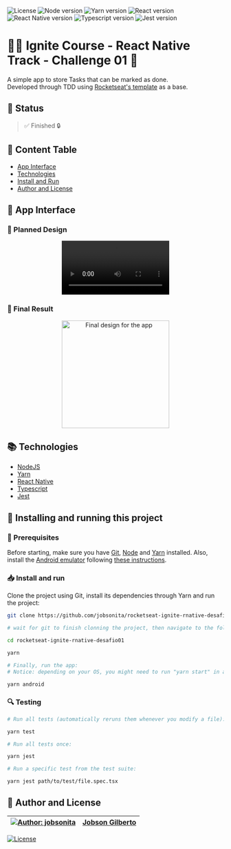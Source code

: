 ![License](https://img.shields.io/github/license/jobsonita/rocketseat-ignite-rnative-desafio01?color=blue)
![Node version](https://img.shields.io/badge/node-v14.18.0-brightgreen)
![Yarn version](https://img.shields.io/badge/yarn-v1.22.15-brightgreen)
![React version](https://img.shields.io/badge/react-17.0.1-blue)
![React Native version](https://img.shields.io/badge/react--native-0.64.2-blue)
![Typescript version](https://img.shields.io/badge/typescript-^4.3.5-lightgrey)
![Jest version](https://img.shields.io/badge/jest-^26.6.3-lightgrey)

# :rocket::seat: Ignite Course - React Native Track - Challenge 01 :iphone:

A simple app to store Tasks that can be marked as done.  
Developed through TDD using [Rocketseat's template](https://github.com/rocketseat-education/ignite-template-react-native-todos) as a base.

## :hammer: Status

> :white_check_mark: Finished :lock:

## :bookmark: Content Table
<!--ts-->
  * [App Interface](#newspaper-app-interface)
  * [Technologies](#books-technologies)
  * [Install and Run](#calling-installing-and-running-this-project)
  * [Author and License](#memo-author-and-license)
<!--te-->

## :newspaper: App Interface
### :iphone: Planned Design

<p align="center"><video alt="Planned design provided by Rocketseat" src="https://i.imgur.com/yLU8ZgT.mp4" width="250px" controls autoplay/></p>

### :tada: Final Result

<p align="center"><img alt="Final design for the app" title="Final design for the app" src="https://i.imgur.com/16eFNRH.png" width="250px"/></p>

## :books: Technologies

- [NodeJS](https://nodejs.org/en/)
- [Yarn](https://yarnpkg.com/)
- [React Native](https://reactnative.dev/)
- [Typescript](https://www.typescriptlang.org/)
- [Jest](https://jestjs.io/)

## :calling: Installing and running this project

### :wrench: Prerequisites

Before starting, make sure you have [Git](https://git-scm.com/), [Node](https://nodejs.org/en/) and [Yarn](https://yarnpkg.com/) installed. Also, install the [Android emulator](https://developer.android.com/studio/) following [these instructions](https://react-native.rocketseat.dev/android/emulador/).

### :inbox_tray: Install and run

Clone the project using Git, install its dependencies through Yarn and run the project:

```bash
git clone https://github.com/jobsonita/rocketseat-ignite-rnative-desafio01.git

# wait for git to finish clonning the project, then navigate to the folder and install the dependencies:

cd rocketseat-ignite-rnative-desafio01

yarn

# Finally, run the app:
# Notice: depending on your OS, you might need to run "yarn start" in a separate terminal in order to open the communication with the emulator.

yarn android
```

### :mag: Testing

```bash
# Run all tests (automatically reruns them whenever you modify a file):

yarn test

# Run all tests once:

yarn jest

# Run a specific test from the test suite:

yarn jest path/to/test/file.spec.tsx
```

## :memo: Author and License

[![Author: jobsonita](https://avatars.githubusercontent.com/u/1463583?s=48&v=4)](https://github.com/jobsonita/jobsonita) | [Jobson Gilberto](https://github.com/jobsonita/jobsonita)
-|-

[![License](https://img.shields.io/github/license/jobsonita/rocketseat-ignite-rnative-desafio01)](LICENSE)
